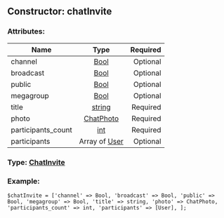 ## Constructor: chatInvite  

### Attributes:

| Name     |    Type       | Required |
|----------|:-------------:|---------:|
|channel|[Bool](../types/Bool.md) | Optional|
|broadcast|[Bool](../types/Bool.md) | Optional|
|public|[Bool](../types/Bool.md) | Optional|
|megagroup|[Bool](../types/Bool.md) | Optional|
|title|[string](../types/string.md) | Required|
|photo|[ChatPhoto](../types/ChatPhoto.md) | Required|
|participants\_count|[int](../types/int.md) | Required|
|participants|Array of [User](../types/User.md) | Optional|


### Type: [ChatInvite](../types/ChatInvite.md)

### Example:


```
$chatInvite = ['channel' => Bool, 'broadcast' => Bool, 'public' => Bool, 'megagroup' => Bool, 'title' => string, 'photo' => ChatPhoto, 'participants_count' => int, 'participants' => [User], ];
```